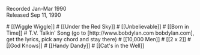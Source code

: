 <p class="recdate">Recorded Jan-Mar 1990<br>
Released Sep 11, 1990</p>
# [[Wiggle Wiggle]]
# [[Under the Red Sky]]
# [[Unbelievable]]
# [[Born in Time]]
# T.V. Talkin' Song (go to [http://www.bobdylan.com bobdylan.com], get the lyrics, pick any chord and stay there)
# [[10,000 Men]]
# [[2 x 2]]
# [[God Knows]]
# [[Handy Dandy]]
# [[Cat's in the Well]]